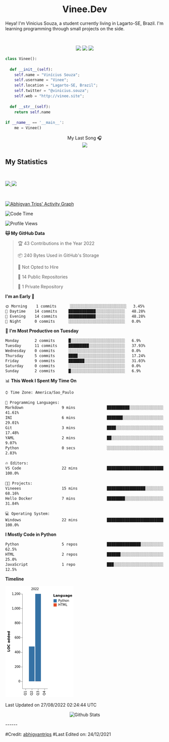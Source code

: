 <h1 align="center">
  <b>Vinee.Dev</b>
</h1>

Heya! I'm Vinicius Souza, a student currently living in Lagarto-SE, Brazil. I'm learning programming through small projects  on the side.

<br>

<p>
<div align="center">
  <img src="https://img.shields.io/badge/-HTML-c58545?style=for-the-badge&logo=html5&logoColor=c58545&labelColor=282828">
  <img src="https://img.shields.io/badge/-CSS-d1a01f?style=for-the-badge&logo=css3&logoColor=d1a01f&labelColor=282828">
  <img src="https://img.shields.io/badge/-Python-98b982?style=for-the-badge&logo=python&logoColor=98b982&labelColor=282828">
</div>
</p>

```python
class Vinee():
    
  def __init__(self):
    self.name = "Vinícius Souza";
    self.username = "Vinee";
    self.location = "Lagarto-SE, Brazil";
    self.twitter = "@vinicius.souza";
    self.web = "http://vinee.site";
  
  def __str__(self):
    return self.name

if __name__ == '__main__':
    me = Vinee()
```
<div align="center">
   <a>My Last Song 🎧</a>
</div>
<div align="center">
  <a href="https://open.spotify.com/user/6s6pbtefezpookh8gwnkko15v">
    <img src="https://spotify-github-profile.vercel.app/api/view?uid=31xbif4au76kecljhxkcoyw5f37q&cover_image=true&theme=natemoo-re&bar_color=53b14f&bar_color_cover=true">
  </a>
</div>

<!--
<div align="center">
  <a href="https://open.spotify.com/user/6s6pbtefezpookh8gwnkko15v">
    <img src="https://spotify-readme-theta-virid.vercel.app/api?scan=true&theme=dark" width="240px">
  </a>
</div>
-->

## My Statistics

<br/>
<p align="left">
  <a href="http://vinee.site/">
  <img width="49.5%" src="https://github-readme-stats.vercel.app/api?username=Vineees&show_icons=true&theme=gruvbox&hide_border=true" />
    <img width="49.5%" src="https://github-readme-streak-stats.herokuapp.com?user=Vinees&theme=gruvbox&hide_border=true" />
  </a>
</p>
<br>

[![Abhigyan Trips' Activity Graph](https://activity-graph.herokuapp.com/graph?username=Vineees&custom_title=Vinee%20Trips's%20Contribution%20Graph&theme=gruvbox&bg_color=282828&hide_border=true&line=d1a01f&point=c58545)](https://vinee.site)

<!--START_SECTION:waka-->
![Code Time](http://img.shields.io/badge/Code%20Time-32%20mins-blue)

![Profile Views](http://img.shields.io/badge/Profile%20Views-0-blue)

**🐱 My GitHub Data** 

> 🏆 43 Contributions in the Year 2022
 > 
> 📦 240 Bytes Used in GitHub's Storage 
 > 
> 🚫 Not Opted to Hire
 > 
> 📜 14 Public Repositories 
 > 
> 🔑 1 Private Repository 
 > 
**I'm an Early 🐤** 

```text
🌞 Morning    1 commits      ░░░░░░░░░░░░░░░░░░░░░░░░░   3.45% 
🌆 Daytime    14 commits     ████████████░░░░░░░░░░░░░   48.28% 
🌃 Evening    14 commits     ████████████░░░░░░░░░░░░░   48.28% 
🌙 Night      0 commits      ░░░░░░░░░░░░░░░░░░░░░░░░░   0.0%

```
📅 **I'm Most Productive on Tuesday** 

```text
Monday       2 commits      █░░░░░░░░░░░░░░░░░░░░░░░░   6.9% 
Tuesday      11 commits     █████████░░░░░░░░░░░░░░░░   37.93% 
Wednesday    0 commits      ░░░░░░░░░░░░░░░░░░░░░░░░░   0.0% 
Thursday     5 commits      ████░░░░░░░░░░░░░░░░░░░░░   17.24% 
Friday       9 commits      ███████░░░░░░░░░░░░░░░░░░   31.03% 
Saturday     0 commits      ░░░░░░░░░░░░░░░░░░░░░░░░░   0.0% 
Sunday       2 commits      █░░░░░░░░░░░░░░░░░░░░░░░░   6.9%

```


📊 **This Week I Spent My Time On** 

```text
⌚︎ Time Zone: America/Sao_Paulo

💬 Programming Languages: 
Markdown                 9 mins              ██████████░░░░░░░░░░░░░░░   41.61% 
INI                      6 mins              ███████░░░░░░░░░░░░░░░░░░   29.01% 
Git                      3 mins              ████░░░░░░░░░░░░░░░░░░░░░   17.48% 
YAML                     2 mins              ██░░░░░░░░░░░░░░░░░░░░░░░   9.07% 
Python                   0 secs              ░░░░░░░░░░░░░░░░░░░░░░░░░   2.83%

🔥 Editors: 
VS Code                  22 mins             █████████████████████████   100.0%

🐱‍💻 Projects: 
Vineees                  15 mins             █████████████████░░░░░░░░   68.16% 
Hello Docker             7 mins              ████████░░░░░░░░░░░░░░░░░   31.84%

💻 Operating System: 
Windows                  22 mins             █████████████████████████   100.0%

```

**I Mostly Code in Python** 

```text
Python                   5 repos             ███████████████░░░░░░░░░░   62.5% 
HTML                     2 repos             ██████░░░░░░░░░░░░░░░░░░░   25.0% 
JavaScript               1 repo              ███░░░░░░░░░░░░░░░░░░░░░░   12.5%

```


**Timeline**

![Chart not found](https://raw.githubusercontent.com/Vineees/Vineees/main/charts/bar_graph.png) 


 Last Updated on 27/08/2022 02:24:44 UTC
<!--END_SECTION:waka-->

<p align="center">
        <img src="https://raw.githubusercontent.com/mayhemantt/mayhemantt/Update/svg/Bottom.svg" alt="Github Stats" />
</p>
------

#Credit: [abhigyantrips](https://github.com/abhigyantrips)
#Last Edited on: 24/12/2021
